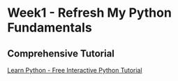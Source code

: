 # Week1 - Refresh My Python Fundamentals
## Comprehensive Tutorial
[Learn Python - Free Interactive Python Tutorial](https://www.learnpython.org/)
